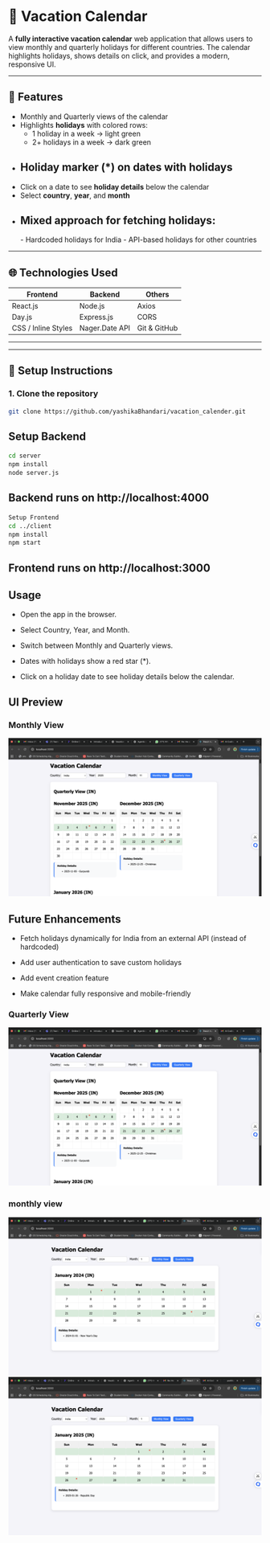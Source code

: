 # 🌴 Vacation Calendar

A **fully interactive vacation calendar** web application that allows users to view monthly and quarterly holidays for different countries. The calendar highlights holidays, shows details on click, and provides a modern, responsive UI.

---

## 🔹 Features

- Monthly and Quarterly views of the calendar  
- Highlights **holidays** with colored rows:
  - 1 holiday in a week → light green  
  - 2+ holidays in a week → dark green  
- <h2> <b>Holiday marker (*) on dates with holidays   </b></h2>
- Click on a date to see **holiday details** below the calendar  
- Select **country**, **year**, and **month**  
- <h2><b>Mixed approach for fetching holidays: </b></h2>
  - Hardcoded holidays for India
  - API-based holidays for other countries  

---

## 🌐 Technologies Used

| Frontend          | Backend        | Others                  |
|-----------------|----------------|------------------------|
| React.js        | Node.js        | Axios                  |
| Day.js          | Express.js     | CORS                   |
| CSS / Inline Styles | Nager.Date API | Git & GitHub           |

---

---

## 🚀 Setup Instructions

### **1. Clone the repository**
```bash
git clone https://github.com/yashikaBhandari/vacation_calender.git
```

##  Setup Backend
```bash
cd server
npm install
node server.js
```

## Backend runs on http://localhost:4000


```bash
Setup Frontend
cd ../client
npm install
npm start
```

## Frontend runs on http://localhost:3000


## Usage

- Open the app in the browser.

- Select Country, Year, and Month.

- Switch between Monthly and Quarterly views.

- Dates with holidays show a red star (*).

- Click on a holiday date to see holiday details below the calendar.

##  UI Preview


### Monthly View
![img1](assets/img1.png)




## Future Enhancements

- Fetch holidays dynamically for India from an external API (instead of hardcoded)

- Add user authentication to save custom holidays

- Add event creation feature

- Make calendar fully responsive and mobile-friendly


### Quarterly View
![img1](assets/img1.png)


###  monthly view 

![img3](assets/img3.png)
![img2](assets/img2.png)
	
